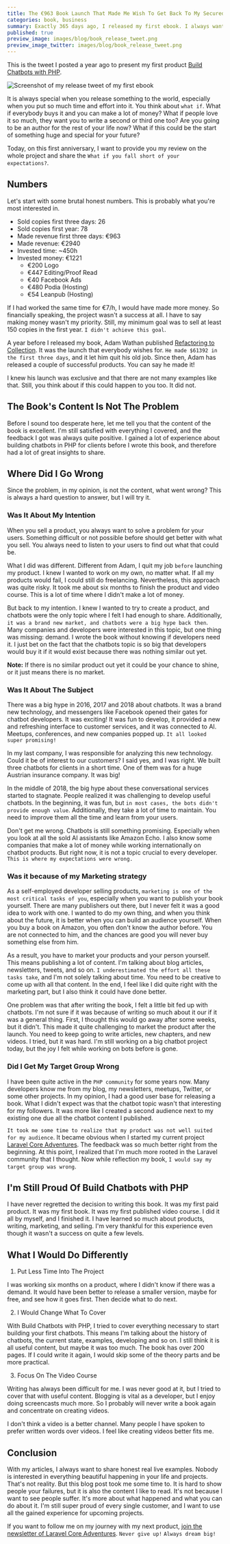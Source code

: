 ```yaml
---
title: The €963 Book Launch That Made Me Wish To Get Back To My Secured Job
categories: book, business
summary: Exactly 365 days ago, I released my first ebook. I always wanted to share my experiences about it, but I never felt comfortable enough to do so. The project didn't turn out as expected, and I felt embarrassed. It's time to finally reflect it and to overcome my fears.
published: true
preview_image: images/blog/book_release_tweet.png
preview_image_twitter: images/blog/book_release_tweet.png
---
```


This is the tweet I posted a year ago to present my first product [Build Chatbots with PHP](https://christoph-rumpel.com/build-chatbots-with-php).

<img class="blogimage" alt="Screenshot of my release tweet of my first ebook" src="/images/blog/book_release_tweet.png" />

It is always special when you release something to the world, especially when you put so much time and effort into it. You think about `what if`. What if everybody buys it and you can make a lot of money? What if people love it so much, they want you to write a second or third one too? Are you going to be an author for the rest of your life now? What if this could be the start of something huge and special for your future?

Today, on this first anniversary, I want to provide you my review on the whole project and share the `What if you fall short of your expectations?`.

## Numbers

Let's start with some brutal honest numbers. This is probably what you're most interested in.

- Sold copies first three days: 26
- Sold copies first year: 78
- Made revenue first three days: €963
- Made revenue: €2940
- Invested time: ~450h
- Invested money: €1221
    - €200 Logo
    - €447 Editing/Proof Read
    - €40 Facebook Ads
    - €480 Podia (Hosting)
    - €54 Leanpub (Hosting)


If I had worked the same time for €7/h, I would have made more money. So financially speaking, the project wasn't a success at all. I have to say making money wasn't my priority. Still, my minimum goal was to sell at least 150 copies in the first year. `I didn't achieve this goal`.

A year before I released my book, Adam Wathan published [Refactoring to Collection](https://adamwathan.me/the-book-launch-that-let-me-quit-my-job/). It was the launch that everybody wishes for. `He made $61392 in the first three days`, and it let him quit his old job. Since then, Adam has released a couple of successful products. You can say he made it!

I knew his launch was exclusive and that there are not many examples like that. Still, you think about if this could happen to you too. It did not.

## The Book's Content Is Not The Problem

Before I sound too desperate here, let me tell you that the content of the book is excellent. I'm still satisfied with everything I covered, and the feedback I got was always quite positive. I gained a lot of experience about building chatbots in PHP for clients before I wrote this book, and therefore had a lot of great insights to share.

## Where Did I Go Wrong

Since the problem, in my opinion, is not the content, what went wrong? This is always a hard question to answer, but I will try it.

### Was It About My Intention

When you sell a product, you always want to solve a problem for your users. Something difficult or not possible before should get better with what you sell. You always need to listen to your users to find out what that could be.

What I did was different. Different from Adam, I quit my job `before` launching my product. I knew I wanted to work on my own, no matter what. If all my products would fail, I could still do freelancing. Nevertheless, this approach was quite risky. It took me about six months to finish the product and video course. This is a lot of time where I didn't make a lot of money.

But back to my intention. I knew I wanted to try to create a product, and chatbots were the only topic where I felt I had enough to share. Additionally, `it was a brand new market, and chatbots were a big hype back then`. Many companies and developers were interested in this topic, but one thing was missing: demand. I wrote the book without knowing if developers need it. I just bet on the fact that the chatbots topic is so big that developers would buy it if it would exist because there was nothing similar out yet.

<div class="blognote"><strong>Note:</strong> If there is no similar product out yet it could be your chance to shine, or it just means there is no market.</div>

### Was It About The Subject

There was a big hype in 2016, 2017 and 2018 about chatbots. It was a brand new technology, and messengers like Facebook opened their gates for chatbot developers. It was exciting! It was fun to develop, it provided a new and refreshing interface to customer services, and it was connected to AI. Meetups, conferences, and new companies popped up. `It all looked super promising!`

In my last company, I was responsible for analyzing this new technology. Could it be of interest to our customers? I said yes, and I was right. We built three chatbots for clients in a short time. One of them was for a huge Austrian insurance company. It was big!

In the middle of 2018, the big hype about these conversational services started to stagnate. People realized it was challenging to develop useful chatbots. In the beginning, it was fun, but `in most cases, the bots didn't provide enough value`. Additionally, they take a lot of time to maintain. You need to improve them all the time and learn from your users.

Don't get me wrong. Chatbots is still something promising. Especially when you look at all the sold AI assistants like Amazon Echo. I also know some companies that make a lot of money while working internationally on chatbot products. But right now, it is not a topic crucial to every developer. `This is where my expectations were wrong.`

### Was it because of my Marketing strategy

As a self-employed developer selling products, `marketing is one of the most critical tasks of you`, especially when you want to publish your book yourself. There are many publishers out there, but I never felt it was a good idea to work with one. I wanted to do my own thing, and when you think about the future, it is better when you can build an audience yourself. When you buy a book on Amazon, you often don't know the author before. You are not connected to him, and the chances are good you will never buy something else from him.

As a result, you have to market your products and your person yourself. This means publishing a lot of content. I'm talking about blog articles, newsletters, tweets, and so on. `I underestimated the effort all these tasks take`, and I'm not solely talking about time. You need to be creative to come up with all that content. In the end, I feel like I did quite right with the marketing part, but I also think it could have done better.

One problem was that after writing the book, I felt a little bit fed up with chatbots. I'm not sure if it was because of writing so much about it our if it was a general thing. First, I thought this would go away after some weeks, but it didn't. This made it quite challenging to market the product after the launch. You need to keep going to write articles, new chapters, and new videos. I tried, but it was hard. I'm still working on a big chatbot project today, but the joy I felt while working on bots before is gone.

### Did I Get My Target Group Wrong

I have been quite active in the `PHP community` for some years now. Many developers know me from my blog, my newsletters, meetups, Twitter, or some other projects. In my opinion, I had a good user base for releasing a book. What I didn't expect was that the chatbot topic wasn't that interesting for my followers. It was more like I created a second audience next to my existing one due all the chatbot content I published.

`It took me some time to realize that my product was not well suited for my audience`. It became obvious when I started my current project [Laravel Core Adventures](https://laravelcoreadventures.com). The feedback was so much better right from the beginning. At this point, I realized that I'm much more rooted in the  Laravel community that I thought. Now while reflection my book, `I would say my target group was wrong`.

## I'm Still Proud Of Build Chatbots with PHP

I have never regretted the decision to writing this book. It was my first paid product. It was my first book. It was my first published video course. I did it all by myself, and I finished it. I have learned so much about products, writing, marketing, and selling. I'm very thankful for this experience even though it wasn't a success on quite a few levels.

## What I Would Do Differently

1. Put Less Time Into The Project

I was working six months on a product, where I didn't know if there was a demand. It would have been better to release a smaller version, maybe for free, and see how it goes first. Then decide what to do next.

2. I Would Change What To Cover

With Build Chatbots with PHP, I tried to cover everything necessary to start building your first chatbots. This means I'm talking about the history of chatbots, the current state, examples, developing and so on. I still think it is all useful content, but maybe it was too much. The book has over 200 pages. If I could write it again, I would skip some of the theory parts and be more practical.

3. Focus On The Video Course

Writing has always been difficult for me. I was never good at it, but I tried to cover that with useful content. Blogging is vital as a developer, but I enjoy doing screencasts much more. So I probably will never write a book again and concentrate on creating videos.

I don't think a video is a better channel. Many people I have spoken to prefer written words over videos. I feel like creating videos better fits me.

## Conclusion

With my articles, I always want to share honest real live examples. Nobody is interested in everything beautiful happening in your life and projects. That's not reality. But this blog post took me some time to. It is hard to show people your failures, but it is also the content I like to read. It's not because I want to see people suffer. It's more about what happened and what you can do about it. I'm still super proud of every single customer, and I want to use all the gained experience for upcoming projects.

If you want to follow me on my journey with my next product, [join the newsletter of Laravel Core Adventures](https://laravelcoreadventures.com/#newsletter). `Never give up!` `Always dream big!`


